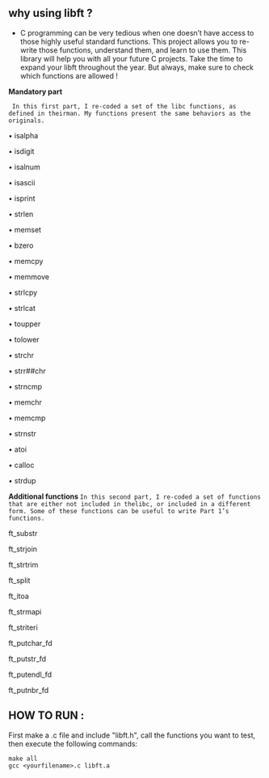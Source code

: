 ## why using libft ?

* C programming can be very tedious when one doesn’t have access to those highly useful
standard functions. This project allows you to re-write those functions, understand them,
and learn to use them. This library will help you with all your future C projects.
Take the time to expand your libft throughout the year. But always, make sure to
check which functions are allowed !

 <b> Mandatory part </b> 
 
  ``` In this first part, I re-coded a set of the libc functions, as defined in theirman. My functions present the same behaviors as the originals.```

• isalpha

• isdigit

• isalnum

• isascii

• isprint

• strlen

• memset

• bzero

• memcpy

• memmove

• strlcpy

• strlcat

• toupper

• tolower

• strchr

• strr##chr

• strncmp

• memchr

• memcmp

• strnstr

• atoi

• calloc

• strdup

<b> Additional functions </b>
```In this second part, I re-coded a set of functions that are either not included in thelibc, or included in a different form. Some of these functions can be useful to write Part 1’s functions. ```

ft_substr

ft_strjoin

ft_strtrim

ft_split

ft_itoa

ft_strmapi

ft_striteri

ft_putchar_fd

ft_putstr_fd

ft_putendl_fd

ft_putnbr_fd


## HOW TO RUN :
First make a .c file and include "libft.h", call the functions you want to test, then execute the following commands:
    
    make all 
    gcc <yourfilename>.c libft.a
